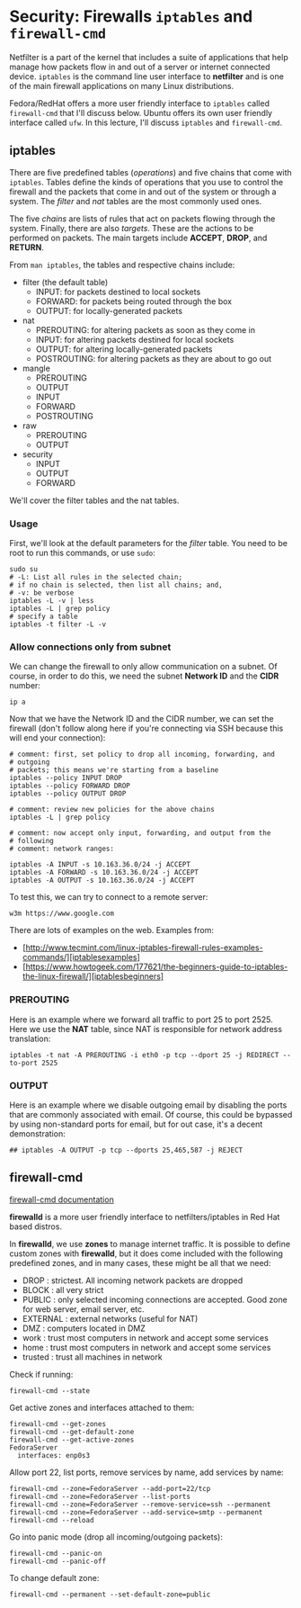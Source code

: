 # Security: Firewalls ``iptables`` and ``firewall-cmd``

Netfilter is a part of the kernel that includes a suite of applications
that help manage how packets flow in and out of a server or internet
connected device. ``iptables`` is the command line user interface to
**netfilter** and is one of the main firewall applications on many
Linux distributions.

Fedora/RedHat offers a more user friendly interface to ``iptables``
called ``firewall-cmd`` that I'll discuss below. Ubuntu offers its own
user friendly interface called ``ufw``. In this lecture, I'll discuss
``iptables`` and ``firewall-cmd``.

## iptables

There are five predefined tables (*operations*) and five chains that
come with ``iptables``. Tables define the kinds of operations that you
use to control the firewall and the packets that come in and out of the
system or through a system. The *filter* and *nat* tables are the most
commonly used ones.

The five *chains* are lists of rules that act on packets flowing through
the system. Finally, there are also *targets*. These are the actions to
be performed on packets. The main targets include **ACCEPT**, **DROP**,
and **RETURN**.

From ``man iptables``, the tables and respective chains include:

- filter (the default table)
  - INPUT: for packets destined to local sockets
  - FORWARD: for packets being routed through the box
  - OUTPUT: for locally-generated packets
- nat
  - PREROUTING: for altering packets as soon as they come in
  - INPUT: for altering packets destined for local sockets
  - OUTPUT: for altering locally-generated packets
  - POSTROUTING: for altering packets as they are about to go out
- mangle
  - PREROUTING
  - OUTPUT
  - INPUT
  - FORWARD
  - POSTROUTING
- raw
  - PREROUTING
  - OUTPUT
- security
  - INPUT
  - OUTPUT
  - FORWARD

We'll cover the filter tables and the nat tables.

### Usage

First, we'll look at the default parameters for the *filter* table. You
need to be root to run this commands, or use ``sudo``:

```
sudo su
# -L: List all rules in the selected chain;
# if no chain is selected, then list all chains; and,
# -v: be verbose
iptables -L -v | less
iptables -L | grep policy
# specify a table
iptables -t filter -L -v
```

### Allow connections only from subnet

We can change the firewall to only allow communication on a subnet. Of
course, in order to do this, we need the subnet **Network ID** and the
**CIDR** number:

```
ip a
```

Now that we have the Network ID and the CIDR number, we can set the
firewall (don't follow along here if you're connecting via SSH because
this will end your connection):

```
# comment: first, set policy to drop all incoming, forwarding, and
# outgoing
# packets; this means we're starting from a baseline
iptables --policy INPUT DROP
iptables --policy FORWARD DROP
iptables --policy OUTPUT DROP

# comment: review new policies for the above chains
iptables -L | grep policy

# comment: now accept only input, forwarding, and output from the
# following
# comment: network ranges:

iptables -A INPUT -s 10.163.36.0/24 -j ACCEPT
iptables -A FORWARD -s 10.163.36.0/24 -j ACCEPT
iptables -A OUTPUT -s 10.163.36.0/24 -j ACCEPT
```

To test this, we can try to connect to a remote server:

```
w3m https://www.google.com
```

There are lots of examples on the web. Examples from:

- [http://www.tecmint.com/linux-iptables-firewall-rules-examples-commands/][iptablesexamples]
- [https://www.howtogeek.com/177621/the-beginners-guide-to-iptables-the-linux-firewall/][iptablesbeginners]

### PREROUTING

Here is an example where we forward all traffic to port 25 to port 2525.
Here we use the **NAT** table, since NAT is responsible for network
address translation:

```
iptables -t nat -A PREROUTING -i eth0 -p tcp --dport 25 -j REDIRECT --to-port 2525
```

### OUTPUT

Here is an example where we disable outgoing email by disabling the
ports that are commonly associated with email. Of course, this could
be bypassed by using non-standard ports for email, but for out case,
it's a decent demonstration:

```
## iptables -A OUTPUT -p tcp --dports 25,465,587 -j REJECT
```

## firewall-cmd

[firewall-cmd documentation][firewallcmd]

**firewalld** is a more user friendly interface to netfilters/iptables
in Red Hat based distros.

In **firewalld**, we use **zones** to manage internet traffic. It is
possible to define custom zones with **firewalld**, but it does come
included with the following predefined zones, and in many cases, these
might be all that we need:

- DROP : strictest. All incoming network packets are dropped
- BLOCK : all very strict
- PUBLIC : only selected incoming connections are accepted. Good zone
  for web server, email server, etc.
- EXTERNAL : external networks (useful for NAT)
- DMZ : computers located in DMZ
- work : trust most computers in network and accept some services
- home : trust most computers in network and accept some services
- trusted : trust all machines in network

Check if running:

```
firewall-cmd --state
```

Get active zones and interfaces attached to them:

```
firewall-cmd --get-zones
firewall-cmd --get-default-zone
firewall-cmd --get-active-zones
FedoraServer
  interfaces: enp0s3
```

Allow port 22, list ports, remove services by name, add services by name:

```
firewall-cmd --zone=FedoraServer --add-port=22/tcp
firewall-cmd --zone=FedoraServer --list-ports
firewall-cmd --zone=FedoraServer --remove-service=ssh --permanent
firewall-cmd --zone=FedoraServer --add-service=smtp --permanent
firewall-cmd --reload
```

Go into panic mode (drop all incoming/outgoing packets):

```
firewall-cmd --panic-on
firewall-cmd --panic-off
```

To change default zone:

```
firewall-cmd --permanent --set-default-zone=public
```

[firewallcmd]:https://docs.fedoraproject.org/en-US/Fedora/19/html/Security_Guide/sect-Security_Guide-Using_Firewalls.html
[iptablesexamples]:http://www.tecmint.com/linux-iptables-firewall-rules-examples-commands/
[iptablesbeginners]:https://www.howtogeek.com/177621/the-beginners-guide-to-iptables-the-linux-firewall/
